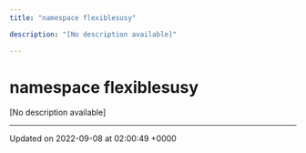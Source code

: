 ```yaml
---
title: "namespace flexiblesusy"

description: "[No description available]"

---
```


# namespace flexiblesusy

[No description available]






-------------------------------

Updated on 2022-09-08 at 02:00:49 +0000